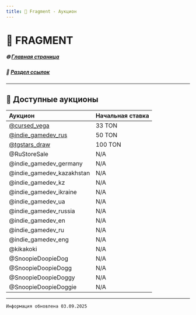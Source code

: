 ```yaml
---
title: 💎 Fragment - Аукцион
---
```


# 💎 FRAGMENT

##### 🌐 [Главная страница](./index.md)
##### 🔗 [Раздел ссылок](./links.md)

- - - - -

## 🛒 Доступные аукционы


| Аукцион | Начальная ставка |
|:--------|:-----------------|
| [@cursed_vega](https://fragment.com/username/cursed_vega) | 33 TON |
| [@indie_gamedev_rus](https://fragment.com/username/indie_gamedev_rus) | 50 TON |
| [@tgstars_draw](https://fragment.com/username/tgstars_draw) | 100 TON |
| @RuStoreSale | N/A |
| @indie_gamedev_germany | N/A |
| @indie_gamedev_kazakhstan | N/A |
| @indie_gamedev_kz | N/A |
| @indie_gamedev_ikraine | N/A |
| @indie_gamedev_ua | N/A |
| @indie_gamedev_russia | N/A |
| @indie_gamedev_en | N/A |
| @indie_gamedev_ru | N/A |
| @indie_gamedev_eng | N/A |
| @kikakoki | N/A |
| @SnoopieDoopieDog | N/A |
| @SnoopieDoopieDogg | N/A |
| @SnoopieDoopieDoggy | N/A |
| @SnoopieDoopieDoggie | N/A |

- - - - -

`Информация обновлена 03.09.2025`